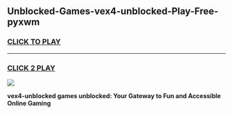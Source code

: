 
## Unblocked-Games-vex4-unblocked-Play-Free-pyxwm
<h3>
<a href="https://premium76.site?title=vex4-unblocked&ref=10A">CLICK TO PLAY</a></h3>
<hr>

<h3>
<a href="https://premium76.site?title=vex4-unblocked&ref=10A">CLICK 2 PLAY</a>
  
</h3>

<a href="https://premium76.site?title=vex4-unblocked&ref=10A"><img src="https://clearcache.store/games.png"></a>


**vex4-unblocked games unblocked: Your Gateway to Fun and Accessible Online Gaming**
